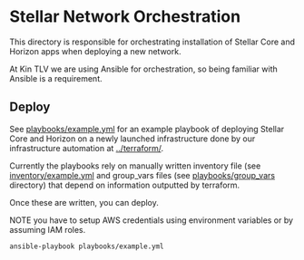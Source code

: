 # Stellar Network Orchestration

This directory is responsible for orchestrating installation of Stellar Core and Horizon
apps when deploying a new network.

At Kin TLV we are using Ansible for orchestration, so being familiar with Ansible is a requirement.

## Deploy

See [playbooks/example.yml](playbooks/example.yml) for an example playbook of deploying
Stellar Core and Horizon on a newly launched infrastructure done by our infrastructure automation at [../terraform/](../terraform).

Currently the playbooks rely on manually written inventory file (see [inventory/example.yml](inventory/example.yml)
and group_vars files (see [playbooks/group_vars](playbooks/group_vars/example) directory) that depend on information
outputted by terraform.

Once these are written, you can deploy.

NOTE you have to setup AWS credentials using environment variables or by assuming IAM roles.

```
ansible-playbook playbooks/example.yml
```
